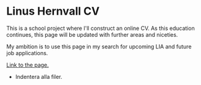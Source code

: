 # Linus Hernvall CV

This is a school project where I'll construct an online CV.
As this education continues, this page will be updated with further areas and niceties.

My ambition is to use this page in my search for upcoming LIA and future job applications.

[Link to the page.](https://linushernvall.github.io/linus-hernvall-cv/)

* Indentera alla filer.